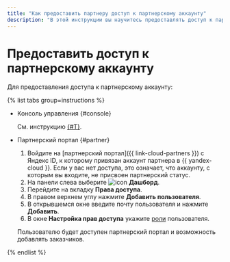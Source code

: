 ```yaml
---
title: "Как предоставить партнеру доступ к партнерскому аккаунту"
description: "В этой инструкции вы научитесь предоставлять доступ к партнерскому аккаунту"
---
```


# Предоставить доступ к партнерскому аккаунту

Для предоставления доступа к партнерскому аккаунту:

{% list tabs group=instructions %}

- Консоль управления {#console}

  См. инструкцию [{#T}](../../../billing/security/index.md#set-member-role).

- Партнерский портал {#partner}

  1. Войдите на [партнерский портал]({{ link-cloud-partners }}) с Яндекс ID, к которому привязан аккаунт партнера в {{ yandex-cloud }}. Если у вас нет доступа, это означает, что аккаунту, с которым вы входите, не присвоен партнерский статус.
  1. На панели слева выберите ![icon](../../../_assets/console-icons/layout-header-side-content.svg) **Дашборд**.
  1. Перейдите на вкладку **Права доступа**.
  1. В правом верхнем углу нажмите **Добавить пользователя**.
  1. В открывшемся окне введите почту пользователя и нажмите **Добавить**.
  1. В окне **Настройка прав доступа** укажите [роли](../../../billing/security/index.md#roles-list) пользователя.

  Пользователю будет доступен партнерский портал и возможность добавлять заказчиков.

{% endlist %}

